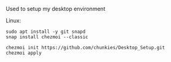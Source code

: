 Used to setup my desktop environment

Linux:

```
sudo apt install -y git snapd
snap install chezmoi --classic

chezmoi init https://github.com/chunkies/Desktop_Setup.git
chezmoi apply
```
